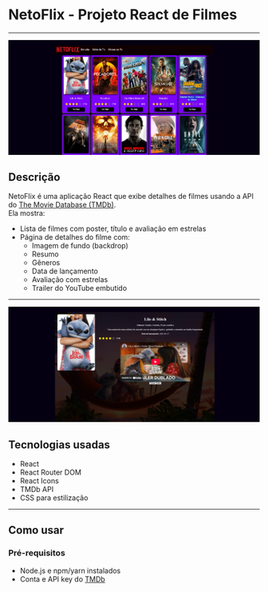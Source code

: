 # NetoFlix - Projeto React de Filmes

---
![alt text](image.png)

## Descrição

NetoFlix é uma aplicação React que exibe detalhes de filmes usando a API do [The Movie Database (TMDb)](https://www.themoviedb.org/).  
Ela mostra:

- Lista de filmes com poster, título e avaliação em estrelas  
- Página de detalhes do filme com:
  - Imagem de fundo (backdrop)
  - Resumo
  - Gêneros
  - Data de lançamento
  - Avaliação com estrelas
  - Trailer do YouTube embutido  

---
![alt text](image-1.png)

## Tecnologias usadas

- React  
- React Router DOM  
- React Icons  
- TMDb API  
- CSS para estilização  

---

## Como usar

### Pré-requisitos

- Node.js e npm/yarn instalados  
- Conta e API key do [TMDb](https://www.themoviedb.org/settings/api)
